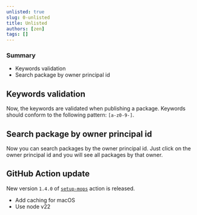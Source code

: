 ```yaml
---
unlisted: true
slug: 0-unlisted
title: Unlisted
authors: [zen]
tags: []
---
```


### Summary
- Keywords validation
- Search package by owner principal id

<!-- truncate -->

## Keywords validation

Now, the keywords are validated when publishing a package. Keywords should conform to the following pattern: `[a-z0-9-]`.

## Search package by owner principal id

Now you can search packages by the owner principal id. Just click on the owner principal id and you will see all packages by that owner.

## GitHub Action update

New version `1.4.0` of [`setup-mops`](https://github.com/ZenVoich/setup-mops) action is released.

- Add caching for macOS
- Use node v22